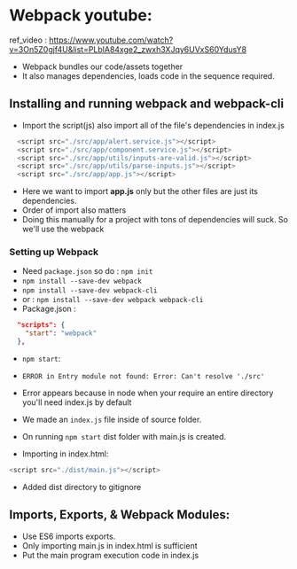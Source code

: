 # Webpack youtube:

ref_video : https://www.youtube.com/watch?v=3On5Z0gjf4U&list=PLblA84xge2_zwxh3XJqy6UVxS60YdusY8

- Webpack bundles our code/assets together
- It also manages dependencies, loads code in the sequence required. 

## Installing and running webpack and webpack-cli

- Import the script(js) also import all of the file's dependencies in index.js

```js
  <script src="./src/app/alert.service.js"></script>
  <script src="./src/app/component.service.js"></script>
  <script src="./src/app/utils/inputs-are-valid.js"></script>
  <script src="./src/app/utils/parse-inputs.js"></script>
  <script src="./src/app/app.js"></script>
```

- Here we want to import **app.js** only but the other files are just its dependencies. 
- Order of import also matters
- Doing this manually for a project with tons of dependencies will suck. So we'll use the webpack

### Setting up Webpack

- Need `package.json` so do : `npm init`
- `npm install --save-dev webpack`
- `npm install --save-dev webpack-cli`
- or : `npm install --save-dev webpack webpack-cli`
- Package.json : 
```json
  "scripts": {
    "start": "webpack"
  },
```
- `npm start`:
- `ERROR in Entry module not found: Error: Can't resolve './src' `

- Error appears because in node when your require an entire directory you'll need index.js by default
- We made an `index.js` file inside of source folder. 
- On running `npm start` dist folder with main.js is created.
- Importing in index.html:

```js
<script src="./dist/main.js"></script>
```

- Added dist directory to gitignore

## Imports, Exports, & Webpack Modules:

- Use ES6 imports exports.
- Only importing main.js in index.html is sufficient 
- Put the main program execution code in index.js